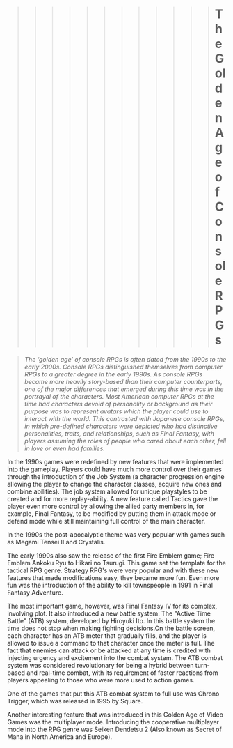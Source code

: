 > > > > > > > > > > > > # The Golden Age of Console RPGs

> _The ‘golden age’ of console RPGs is often dated from the 1990s to the early 2000s. Console RPGs distinguished themselves from computer RPGs to a greater degree in the early 1990s. As console RPGs became more heavily story-based than their computer counterparts, one of the major differences that emerged during this time was in the portrayal of the characters. Most American computer RPGs at the time had characters devoid of personality or background as their purpose was to represent avatars which the player could use to interact with the world. This contrasted with Japanese console RPGs, in which pre-defined characters were depicted who had distinctive personalities, traits, and relationships, such as Final Fantasy, with players assuming the roles of people who cared about each other, fell in love or even had families._

In the 1990s games were redefined by new features that were implemented into the gameplay. Players could have much more control over their games through the introduction of the Job System (a character progression engine allowing the player to change the character classes, acquire new ones and combine abilities). The job system allowed for unique playstyles to be created and for more replay-ability. A new feature called Tactics gave the player even more control by allowing the allied party members in, for example, Final Fantasy, to be modified by putting them in attack mode or defend mode while still maintaining full control of the main character.

In the 1990s the post-apocalyptic theme was very popular with games such as Megami Tensei II and Crystalis.

The early 1990s also saw the release of the first Fire Emblem game; Fire Emblem Ankoku Ryu to Hikari no Tsurugi. This game set the template for the tactical RPG genre. Strategy RPG's were very popular and with these new features that made modifications easy, they became more fun. Even more fun was the introduction of the ability to kill townspeople in 1991 in Final Fantasy Adventure.

The most important game, however, was Final Fantasy IV for its complex, involving plot. It also introduced a new battle system: The "Active Time Battle" (ATB) system, developed by Hiroyuki Ito. In this battle system the time does not stop when making fighting decisions.On the battle screen, each character has an ATB meter that gradually fills, and the player is allowed to issue a command to that character once the meter is full. The fact that enemies can attack or be attacked at any time is credited with injecting urgency and excitement into the combat system. The ATB combat system was considered revolutionary for being a hybrid between turn-based and real-time combat, with its requirement of faster reactions from players appealing to those who were more used to action games.

One of the games that put this ATB combat system to full use was Chrono Trigger, which was released in 1995 by Square.

Another interesting feature that was introduced in this Golden Age of Video Games was the multiplayer mode. Introducing the cooperative multiplayer mode into the RPG genre was Seiken Dendetsu 2 (Also known as Secret of Mana in North America and Europe).
